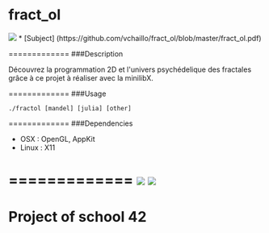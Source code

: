 fract_ol
====

<img src="https://raw.githubusercontent.com/vchaillo/fract_ol/master/screenshots/Screenshot_20170213_073348.png"/>
* [Subject] (https://github.com/vchaillo/fract_ol/blob/master/fract_ol.pdf)

=============
###Description

Découvrez la programmation 2D et l'univers psychédelique des fractales grâce à ce projet à réaliser avec la minilibX.

=============
###Usage

```
./fractol [mandel] [julia] [other]
```

=============
###Dependencies

* OSX : OpenGL, AppKit
* Linux : X11

=============
<img src="https://raw.githubusercontent.com/vchaillo/fract_ol/master/screenshots/Screenshot_20170213_073504.png"/>
<img src="https://raw.githubusercontent.com/vchaillo/fract_ol/master/screenshots/Screenshot_20170213_073531.png"/>
=============
Project of school 42
=======
